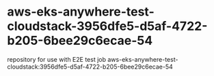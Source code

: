 # aws-eks-anywhere-test-cloudstack-3956dfe5-d5af-4722-b205-6bee29c6ecae-54
repository for use with E2E test job aws-eks-anywhere-test-cloudstack:3956dfe5-d5af-4722-b205-6bee29c6ecae-54
